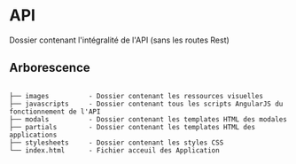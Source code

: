 # API

Dossier contenant l'intégralité de l'API (sans les routes Rest)

## Arborescence

```

├── images			- Dossier contenant les ressources visuelles
├── javascripts		- Dossier contenant tous les scripts AngularJS du fonctionnement de l'API
├── modals			- Dossier contenant les templates HTML des modales
├── partials		- Dossier contenant les templates HTML des applications
├── stylesheets		- Dossier contenant les styles CSS
└── index.html		- Fichier acceuil des Application

```